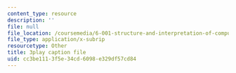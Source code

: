 ```yaml
---
content_type: resource
description: ''
file: null
file_location: /coursemedia/6-001-structure-and-interpretation-of-computer-programs-spring-2005/cc3be1113f5e34cd6098e329df57cd84_V_7mmwpgJHU.srt
file_type: application/x-subrip
resourcetype: Other
title: 3play caption file
uid: cc3be111-3f5e-34cd-6098-e329df57cd84
---
```


